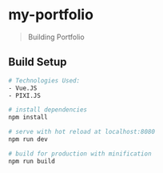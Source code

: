 # my-portfolio

> Building Portfolio

## Build Setup

```bash
# Technologies Used:
- Vue.JS
- PIXI.JS
```

```bash
# install dependencies
npm install

# serve with hot reload at localhost:8080
npm run dev

# build for production with minification
npm run build
```

